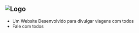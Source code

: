 ![Logo](https://github.com/user-attachments/assets/7ce14fd5-5b7f-4a5d-b887-531d0dad61fd)
---
 - Um Website Desenvolvido para divulgar viagens com todos
 - Fale com todos
